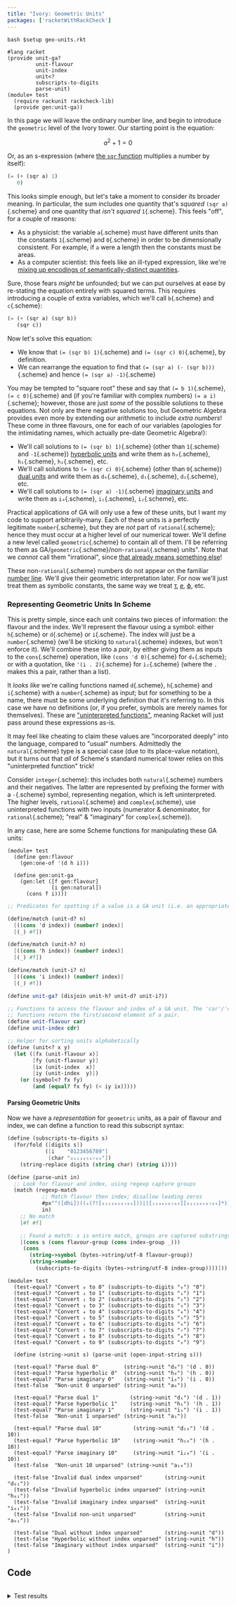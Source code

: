 ```yaml
---
title: "Ivory: Geometric Units"
packages: ['racketWithRackCheck']
---
```


```{pipe="sh"}
bash $setup geo-units.rkt
```

```{pipe="./hide"}
#lang racket
(provide unit-ga?
         unit-flavour
         unit-index
         unit<?
         subscripts-to-digits
         parse-unit)
(module+ test
  (require rackunit rackcheck-lib)
  (provide gen:unit-ga))
```

In this page we will leave the ordinary number line, and begin to introduce the
`geometric` level of the Ivory tower. Our starting point is the equation:

$$a^2 + 1 = 0$$

Or, as an s-expression (where [the `sqr`
function](https://docs.racket-lang.org/reference/generic-numbers.html#%28def._%28%28lib._racket%2Fmath..rkt%29._sqr%29%29)
multiplies a number by itself):

```scheme
(= (+ (sqr a) 1)
   0)
```

This looks simple enough, but let's take a moment to consider its broader
meaning. In particular, the sum includes one quantity that's *squared*
`(sqr a)`{.scheme} and one quantity that *isn't squared* `1`{.scheme}. This
feels "off", for a couple of reasons:

 - As a physicist: the variable `a`{.scheme} must have different units than the
   constants `1`{.scheme} and `0`{.scheme} in order to be dimensionally
   consistent. For example, if `a` were a length then the constants must be
   areas.
 - As a computer scientist: this feels like an ill-typed expression, like we're
   [mixing up encodings of semantically-distinct
   quantities](https://wiki.c2.com/?StringlyTyped).

Sure, those fears *might* be unfounded; but we can put ourselves at ease by
re-stating the equation entirely with squared terms. This requires introducing a
couple of extra variables, which we'll call `b`{.scheme} and `c`{.scheme}:

```scheme
(= (+ (sqr a) (sqr b))
   (sqr c))
```

Now let's solve this equation:

 - We know that `(= (sqr b) 1)`{.scheme} and `(= (sqr c) 0)`{.scheme}, by
   definition.
 - We can rearrange the equation to find that `(= (sqr a) (- (sqr b)))`{.scheme}
   and hence `(= (sqr a) -1)`{.scheme}

You may be tempted to "square root" these and say that `(= b 1)`{.scheme},
`(= c 0)`{.scheme} and (if you're familiar with complex numbers)
`(= a i)`{.scheme}; however, those are just *some* of the possible solutions to
these equations. Not only are there negative solutions too, but Geometric
Algebra provides even more by extending our arithmetic to include *extra
numbers*! These come in three flavours, one for each of our variables (apologies
for the intimidating names, which actually pre-date Geometric Algebra!):

 - We'll call solutions to `(= (sqr b) 1)`{.scheme} (other than `1`{.scheme} and
   `-1`{.scheme}) [hyperbolic
   units](https://en.wikipedia.org/wiki/Split-complex_number) and write them as
   `h₀`{.scheme}, `h₁`{.scheme}, `h₂`{.scheme}, etc.
 - We'll call solutions to `(= (sqr c) 0)`{.scheme} (other than `0`{.scheme})
   [dual units](https://en.wikipedia.org/wiki/Dual_numbers) and write them as
   `d₀`{.scheme}, `d₁`{.scheme}, `d₂`{.scheme}, etc.
 - We'll call solutions to `(= (sqr a) -1)`{.scheme} [imaginary
   units](https://en.wikipedia.org/wiki/Imaginary_number) and write them as
   `i₀`{.scheme}, `i₁`{.scheme}, `i₂`{.scheme}, etc.

Practical applications of GA will only use a few of these units, but I want my
code to support arbitrarily-many. Each of these units is a perfectly legitimate
`number`{.scheme}, but they are *not* part of `rational`{.scheme}; hence they
must occur at a higher level of our numerical tower. We'll define a new level
called `geometric`{.scheme} to contain all of them. I'll be referring to them as
GA/`geometric`{.scheme}/non-`rational`{.scheme} units". Note that we *cannot*
call them "irrational", since [that already means something
else](https://en.wikipedia.org/wiki/Irrational_number)!

These non-`rational`{.scheme} numbers do not appear on the familiar [number
line](https://en.wikipedia.org/wiki/Number_line). We'll give their geometric
interpretation later. For now we'll just treat them as symbolic constants, the
same way we treat
[τ](https://tauday.com/tau-manifesto),
[𝑒](https://en.wikipedia.org/wiki/E_(mathematical_constant)),
[ϕ](https://en.wikipedia.org/wiki/Golden_ratio), etc.

### Representing Geometric Units In Scheme ###

This is pretty simple, since each unit contains two pieces of information: the
flavour and the index. We'll represent the flavour using a symbol: either
`h`{.scheme} or `d`{.scheme} or `i`{.scheme}. The index will just be a
`number`{.scheme} (we'll be sticking to `natural`{.scheme} indexes, but won't
enforce it). We'll combine these into a *pair*, by either giving them as inputs
to the `cons`{.scheme} operation, like `(cons 'd 0)`{.scheme} for `d₀`{.scheme};
or with a quotation, like `'(i . 2)`{.scheme} for `i₂`{.scheme} (where the `.`
makes this a pair, rather than a list).

It *looks like* we're calling functions named `d`{.scheme}, `h`{.scheme} and
`i`{.scheme} with a `number`{.scheme} as input; but for something to be a name,
there must be some underlying definition that it's referring to. In this case we
have no definitions (or, if you prefer, symbols are merely names for
themselves). These are ["uninterpreted
functions"](https://en.wikipedia.org/wiki/Uninterpreted_function), meaning
Racket will just pass around these expressions as-is.

It may feel like cheating to claim these values are "incorporated deeply" into
the language, compared to "usual" numbers. Admittedly the `natural`{.scheme}
type is a special case (due to its place-value notation), but it turns out that
*all* of Scheme's standard numerical tower relies on this "uninterpreted
function" trick!

Consider `integer`{.scheme}: this includes both `natural`{.scheme} numbers and
their negatives. The latter are represented by prefixing the former with a
`-`{.scheme} symbol, representing negation, which is left uninterpreted. The
higher levels, `rational`{.scheme} and `complex`{.scheme}, use uninterpreted
functions with two inputs (numerator & denominator, for `rational`{.scheme};
"real" & "imaginary" for `complex`{.scheme}).

In any case, here are some Scheme functions for manipulating these GA units:

```{pipe="./hide"}
(module+ test
  (define gen:flavour
    (gen:one-of '(d h i)))

  (define gen:unit-ga
    (gen:let ([f gen:flavour]
              [i gen:natural])
      (cons f i))))
```

```{.scheme pipe="./show"}
;; Predicates for spotting if a value is a GA unit (i.e. an appropriate pair)

(define/match (unit-d? n)
  [((cons 'd index)) (number? index)]
  [(_) #f])

(define/match (unit-h? n)
  [((cons 'h index)) (number? index)]
  [(_) #f])

(define/match (unit-i? n)
  [((cons 'i index)) (number? index)]
  [(_) #f])

(define unit-ga? (disjoin unit-h? unit-d? unit-i?))

;; Functions to access the flavour and index of a GA unit. The 'car'/'cdr'
;; functions return the first/second element of a pair.
(define unit-flavour car)
(define unit-index cdr)

;; Helper for sorting units alphabetically
(define (unit<? x y)
  (let ([fx (unit-flavour x)]
        [fy (unit-flavour y)]
        [ix (unit-index  x)]
        [iy (unit-index  y)])
    (or (symbol<? fx fy)
        (and (equal? fx fy) (< iy ix)))))
```

#### Parsing Geometric Units ####

Now we have a *representation* for `geometric` units, as a pair of flavour and
index, we can define a function to read this subscript syntax:

```{.scheme pipe="./show"}
(define (subscripts-to-digits s)
  (for/fold ([digits s])
            ([i    "0123456789"]
             [char "₀₁₂₃₄₅₆₇₈₉"])
    (string-replace digits (string char) (string i))))

(define (parse-unit in)
  ;; Look for flavour and index, using regexp capture groups
  (match (regexp-match
           ;; Match flavour then index; disallow leading zeros
           #px"^([dhi])((₀(?![₀₁₂₃₄₅₆₇₈₉]))|([₁₂₃₄₅₆₇₈₉][₀₁₂₃₄₅₆₇₈₉]*))"
           in)
    ;; No match
    [#f #f]

    ;; Found a match: s is entire match, groups are captured substrings
    [(cons s (cons flavour-group (cons index-group _)))
     (cons
       (string->symbol (bytes->string/utf-8 flavour-group))
       (string->number
         (subscripts-to-digits (bytes->string/utf-8 index-group))))]))
```

```{pipe="./hide"}
(module+ test
  (test-equal? "Convert ₀ to 0" (subscripts-to-digits "₀") "0")
  (test-equal? "Convert ₁ to 1" (subscripts-to-digits "₁") "1")
  (test-equal? "Convert ₂ to 2" (subscripts-to-digits "₂") "2")
  (test-equal? "Convert ₃ to 3" (subscripts-to-digits "₃") "3")
  (test-equal? "Convert ₄ to 4" (subscripts-to-digits "₄") "4")
  (test-equal? "Convert ₅ to 5" (subscripts-to-digits "₅") "5")
  (test-equal? "Convert ₆ to 6" (subscripts-to-digits "₆") "6")
  (test-equal? "Convert ₇ to 7" (subscripts-to-digits "₇") "7")
  (test-equal? "Convert ₈ to 8" (subscripts-to-digits "₈") "8")
  (test-equal? "Convert ₉ to 9" (subscripts-to-digits "₉") "9")

  (define (string->unit s) (parse-unit (open-input-string s)))

  (test-equal? "Parse dual 0"        (string->unit "d₀") '(d . 0))
  (test-equal? "Parse hyperbolic 0"  (string->unit "h₀") '(h . 0))
  (test-equal? "Parse imaginary 0"   (string->unit "i₀") '(i . 0))
  (test-false  "Non-unit 0 unparsed" (string->unit "a₀"))

  (test-equal? "Parse dual 1"          (string->unit "d₁") '(d . 1))
  (test-equal? "Parse hyperbolic 1"    (string->unit "h₁") '(h . 1))
  (test-equal? "Parse imaginary 1"     (string->unit "i₁") '(i . 1))
  (test-false  "Non-unit 1 unparsed" (string->unit "a₁"))

  (test-equal? "Parse dual 10"          (string->unit "d₁₀") '(d . 10))
  (test-equal? "Parse hyperbolic 10"    (string->unit "h₁₀") '(h . 10))
  (test-equal? "Parse imaginary 10"     (string->unit "i₁₀") '(i . 10))
  (test-false  "Non-unit 10 unparsed" (string->unit "a₁₀"))

  (test-false "Invalid dual index unparsed"       (string->unit "d₀₁"))
  (test-false "Invalid hyperbolic index unparsed" (string->unit "h₀₁"))
  (test-false "Invalid imaginary index unparsed"  (string->unit "i₀₁"))
  (test-false "Invalid non-unit unparsed"         (string->unit "a₀₁"))

  (test-false "Dual without index unparsed"       (string->unit "d"))
  (test-false "Hyperbolic without index unparsed" (string->unit "h"))
  (test-false "Imaginary without index unparsed"  (string->unit "i"))
)
```

## Code ##

```{.unwrap pipe="./dump geo-units.rkt"}
```

<details class="odd">
 <summary>Test results</summary>

```{pipe="./tests"}
```

</details>
</div>
